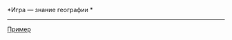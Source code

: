 *Игра — знание географии *

---

  [Пример](https://originalsin.github.io/gmxGameQuiz/public/index.html?layerID=124D910DFC294C03A882F8FBCE1AC4E4&sound=1)
  
